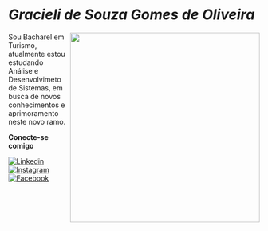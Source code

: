 # **_Gracieli de Souza Gomes de Oliveira_**

<img align="right" height="380" src="https://img.freepik.com/vetores-gratis/script-de-estilo-personalizado-otimizacao-de-sites-codificacao-desenvolvimento-de-software-personagem-de-desenho-animado-de-programador-feminino-trabalhando-adicionando-javascript-codigo-css_335657-2370.jpg">

Sou Bacharel em Turismo, atualmente estou estudando Análise e Desenvolvimeto de Sistemas, em busca de novos conhecimentos e aprimoramento neste novo ramo.

**Conecte-se comigo**

[![Linkedin](https://img.shields.io/badge/-Linkedin-000?style=for-the-badge&logo=Linkedin&logoColor=FF00F6&color:FFF)](https://www.linkedin.com/in/gracieli-de-souza-gomes-de-oliveira-0633a1109/)
[![Instagram](https://img.shields.io/badge/-Instagram-000?style=for-the-badge&logo=instagram&logoColor=FF00F6&color:FFF)](https://www.instagram.com/gracielibr/)
[![Facebook](https://img.shields.io/badge/-Facebook-000?style=for-the-badge&logo=Facebook&logoColor=blue)](https://www.facebook.com/gracieli.souzagomes?locale=pt_BR)
